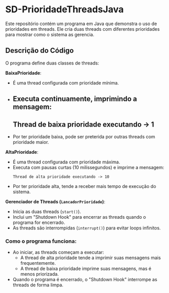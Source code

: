 # SD-PrioridadeThreadsJava

Este repositório contém um programa em Java que demonstra o uso de prioridades em threads. Ele cria duas threads com diferentes prioridades para mostrar como o sistema as gerencia.

## Descrição do Código

O programa define duas classes de threads:

**BaixaPrioridade**:
   - É uma thread configurada com prioridade mínima.
   - Executa continuamente, imprimindo a mensagem:
     ---
     Thread de baixa prioridade executando -> 1
     ---
   - Por ter prioridade baixa, pode ser preterida por outras threads com prioridade maior.

**AltaPrioridade**:
   - É uma thread configurada com prioridade máxima.
   - Executa com pausas curtas (10 milissegundos) e imprime a mensagem:
     ```
     Thread de alta prioridade executando -> 10
     ```
   - Por ter prioridade alta, tende a receber mais tempo de execução do sistema.

**Gerenciador de Threads (`LancadorPrioridade`)**:
   - Inicia as duas threads (`start()`).
   - Inclui um "Shutdown Hook" para encerrar as threads quando o programa for encerrado.
   - As threads são interrompidas (`interrupt()`) para evitar loops infinitos.

### Como o programa funciona:
- Ao iniciar, as threads começam a executar:
  - A thread de alta prioridade tende a imprimir suas mensagens mais frequentemente.
  - A thread de baixa prioridade imprime suas mensagens, mas é menos priorizada.
- Quando o programa é encerrado, o "Shutdown Hook" interrompe as threads de forma limpa.
